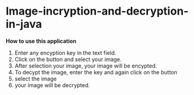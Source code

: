 # Image-incryption-and-decryption-in-java

**How to use this application**
1. Enter any encyption key in the text field.
2. Click on the button and select your image.
3. After selection your image, your image will be encypted. 
4. To decypt the image, enter the key and again click on the button 
5. select the image
6. your image will be decrypted.
